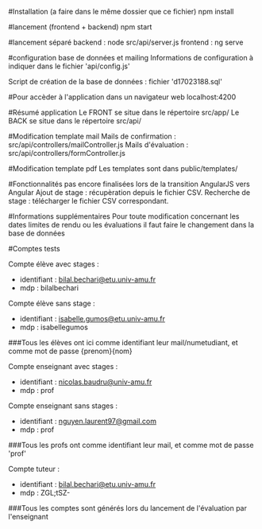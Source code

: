#Installation (a faire dans le même dossier que ce fichier)
npm install

#lancement (frontend + backend)
npm start

#lancement séparé
backend : node src/api/server.js
frontend : ng serve

#configuration base de données et mailing
Informations de configuration à indiquer dans le fichier 'api/config.js'

Script de création de la base de données : fichier 'd17023188.sql'


#Pour accèder à l'application dans un navigateur web
localhost:4200


#Résumé application
Le FRONT se situe dans le répertoire src/app/
Le BACK se situe dans le répertoire src/api/

#Modification template mail
Mails de confirmation : src/api/controllers/mailController.js
Mails d'évaluation : src/api/controllers/formController.js

#Modification template pdf
Les templates sont dans public/templates/

#Fonctionnalités pas encore finalisées lors de la transition AngularJS vers Angular
Ajout de stage : récupèration depuis le fichier CSV.
Recherche de stage : télécharger le fichier CSV correspondant.

#Informations supplémentaires
Pour toute modification concernant les dates limites de rendu ou les évaluations il faut faire le changement dans la base de données



#Comptes tests

Compte élève avec stages :
- identifiant : bilal.bechari@etu.univ-amu.fr
- mdp : bilalbechari

Compte élève sans stage :
- identifiant : isabelle.gumos@etu.univ-amu.fr
- mdp : isabellegumos

###Tous les élèves ont ici comme identifiant leur mail/numetudiant, et comme mot de passe {prenom}{nom}

Compte enseignant avec stages :
- identifiant : nicolas.baudru@univ-amu.fr
- mdp : prof

Compte enseignant sans stages :
- identifiant : nguyen.laurent97@gmail.com
- mdp : prof

###Tous les profs ont comme identifiant leur mail, et comme mot de passe 'prof'

Compte tuteur :
- identifiant : bilal.bechari@etu.univ-amu.fr
- mdp : ZGL;tSZ-

###Tous les comptes sont générés lors du lancement de l'évaluation par l'enseignant


